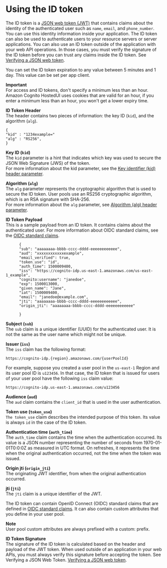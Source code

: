 # Using the ID token<a name="amazon-cognito-user-pools-using-the-id-token"></a>

The ID token is a [JSON web token \(JWT\)](https://tools.ietf.org/html/rfc7519) that contains claims about the identity of the authenticated user such as `name`, `email`, and `phone_number`\. You can use this identity information inside your application\. The ID token can also be used to authenticate users to your resource servers or server applications\. You can also use an ID token outside of the application with your web API operations\. In those cases, you must verify the signature of the ID token before you can trust any claims inside the ID token\. See [Verifying a JSON web token](amazon-cognito-user-pools-using-tokens-verifying-a-jwt.md)\. 

You can set the ID token expiration to any value between 5 minutes and 1 day\. This value can be set per app client\.

**Important**  
For access and ID tokens, don't specify a minimum less than an hour\. Amazon Cognito HostedUI uses cookies that are valid for an hour, if you enter a minimum less than an hour, you won't get a lower expiry time\.

**ID Token Header**  
The header contains two pieces of information: the key ID \(`kid`\), and the algorithm \(`alg`\)\.

```
{
"kid" : "1234example="
"alg" : "RS256",
}
```

**Key ID \(`kid`\)**  
The `kid` parameter is a hint that indicates which key was used to secure the JSON Web Signature \(JWS\) of the token\.  
For more information about the kid parameter, see the [Key identifier \(kid\) header parameter](https://tools.ietf.org/html/draft-ietf-jose-json-web-key-41#section-4.5)\.

**Algorithm \(`alg`\)**  
The `alg` parameter represents the cryptographic algorithm that is used to secure the ID token\. User pools use an RS256 cryptographic algorithm, which is an RSA signature with SHA\-256\.  
For more information about the `alg` parameter, see [Algorithm \(alg\) header parameter](https://tools.ietf.org/html/draft-ietf-jose-json-web-key-41#section-4.4)\.

**ID Token Payload**  
This is a sample payload from an ID token\. It contains claims about the authenticated user\. For more information about OIDC standard claims, see the [OIDC standard claims](http://openid.net/specs/openid-connect-core-1_0.html#StandardClaims)\.

```
      {
      "sub": "aaaaaaaa-bbbb-cccc-dddd-eeeeeeeeeeee",
      "aud": "xxxxxxxxxxxxexample",
      "email_verified": true,
      "token_use": "id",
      "auth_time": 1500009400,
      "iss": "https://cognito-idp.us-east-1.amazonaws.com/us-east-1_example",
      "cognito:username": "janedoe",
      "exp": 1500013000,
      "given_name": "Jane",
      "iat": 1500009400,
      "email": "janedoe@example.com",
      "jti": "aaaaaaaa-bbbb-cccc-dddd-eeeeeeeeeeee",
      "origin_jti": "aaaaaaaa-bbbb-cccc-dddd-eeeeeeeeeeee"
      
      }
```

**Subject \(`sub`\)**  
The `sub` claim is a unique identifier \(UUID\) for the authenticated user\. It is not the same as the user name which might not be unique\.

**Issuer \(`iss`\)**  
The `iss` claim has the following format:  

```
https://cognito-idp.{region}.amazonaws.com/{userPoolId}
```
For example, suppose you created a user pool in the `us-east-1` Region and its user pool ID is `u123456`\. In that case, the ID token that is issued for users of your user pool have the following `iss` claim value:  

```
https://cognito-idp.us-east-1.amazonaws.com/u123456
```

**Audience \(`aud`\)**  
The `aud` claim contains the `client_id` that is used in the user authentication\. 

**Token use \(`token_use`\)**  
`The token_use` claim describes the intended purpose of this token\. Its value is always `id` in the case of the ID token\.

**Authentication time \(`auth_time`\)**  
The `auth_time` claim contains the time when the authentication occurred\. Its value is a JSON number representing the number of seconds from 1970\-01\-01T0:0:0Z as measured in UTC format\. On refreshes, it represents the time when the original authentication occurred, not the time when the token was issued\.

**Origin jti \(`origin_jti`\)**  
The originating JWT identifier, from when the original authentication occurred\.

**jti \(`jti`\)**  
The `jti` claim is a unique identifier of the JWT\.

The ID token can contain OpenID Connect \(OIDC\) standard claims that are defined in [OIDC standard claims](http://openid.net/specs/openid-connect-core-1_0.html#Claims)\. It can also contain custom attributes that you define in your user pool\.

**Note**  
User pool custom attributes are always prefixed with a custom: prefix\. 

**ID Token Signature**  
The signature of the ID token is calculated based on the header and payload of the JWT token\. When used outside of an application in your web APIs, you must always verify this signature before accepting the token\. See Verifying a JSON Web Token\. [Verifying a JSON web token](amazon-cognito-user-pools-using-tokens-verifying-a-jwt.md)\.